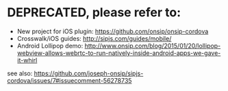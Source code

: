 # DEPRECATED, please refer to:

* New project for iOS plugin: https://github.com/onsip/onsip-cordova
* Crosswalk/iOS guides: http://sipjs.com/guides/mobile/
* Android Lollipop demo: http://www.onsip.com/blog/2015/01/20/lollipop-webview-allows-webrtc-to-run-natively-inside-android-apps-we-gave-it-whirl

see also: https://github.com/joseph-onsip/sipjs-cordova/issues/7#issuecomment-56278735
